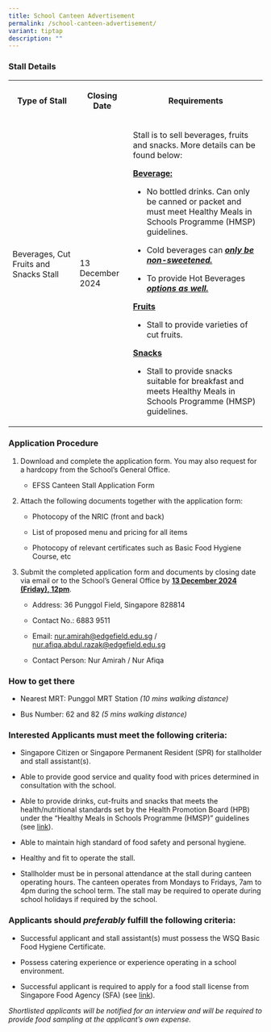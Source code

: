 ```yaml
---
title: School Canteen Advertisement
permalink: /school-canteen-advertisement/
variant: tiptap
description: ""
---
```

<h3>Stall Details</h3>
<table style="minWidth: 75px">
<colgroup>
<col>
<col>
<col>
</colgroup>
<tbody>
<tr>
<th rowspan="1" colspan="1">
<p>Type of Stall</p>
</th>
<th rowspan="1" colspan="1">
<p>Closing Date</p>
</th>
<th rowspan="1" colspan="1">
<p>Requirements</p>
</th>
</tr>
<tr>
<td rowspan="1" colspan="1">
<p>Beverages, Cut Fruits and Snacks Stall</p>
<p>
<br>
</p>
</td>
<td rowspan="1" colspan="1">
<p>13 December 2024</p>
</td>
<td rowspan="1" colspan="1">
<p>Stall is to sell beverages, fruits and snacks. More details can be found
below:</p>
<p><strong><u>Beverage:</u></strong>
</p>
<ul data-tight="true" class="tight">
<li>
<p>No bottled drinks. Can only be canned or packet and must meet Healthy
Meals in Schools Programme (HMSP) guidelines.</p>
</li>
<li>
<p>Cold beverages can <strong><em><u>only be non-sweetened.</u></em></strong>
</p>
</li>
<li>
<p>To provide Hot Beverages <strong><em><u>options as well.</u></em></strong>
</p>
</li>
</ul>
<p></p>
<p><strong><u>Fruits</u></strong>
</p>
<ul data-tight="true" class="tight">
<li>
<p>Stall to provide varieties of cut fruits.</p>
</li>
</ul>
<p></p>
<p><strong><u>Snacks</u></strong>
</p>
<ul data-tight="true" class="tight">
<li>
<p>Stall to provide snacks suitable for breakfast and meets Healthy Meals
in Schools Programme (HMSP) guidelines.</p>
</li>
</ul>
</td>
</tr>
</tbody>
</table>
<h3>Application Procedure</h3>
<ol data-tight="true" class="tight">
<li>
<p>Download and complete the application form. You may also request for a
hardcopy from the School’s General Office.</p>
<ul data-tight="true" class="tight">
<li>
<p>EFSS Canteen Stall Application Form</p>
</li>
</ul>
</li>
<li>
<p>Attach the following documents together with the application form:</p>
<ul data-tight="true" class="tight">
<li>
<p>Photocopy of the NRIC (front and back)</p>
</li>
<li>
<p>List of proposed menu and pricing for all items</p>
</li>
<li>
<p>Photocopy of relevant certificates such as Basic Food Hygiene Course,
etc</p>
</li>
</ul>
</li>
<li>
<p>Submit the completed application form and documents by closing date via
email or to the School’s General Office by <strong><u>13 December 2024 (Friday), 12pm</u></strong>.</p>
<ul data-tight="true" class="tight">
<li>
<p>Address: 36 Punggol Field, Singapore 828814</p>
</li>
<li>
<p>Contact No.: 6883 9511</p>
</li>
<li>
<p>Email: <a href="mailto:nur.amirah@edgefield.edu.sg" rel="noopener noreferrer nofollow" target="_blank">nur.amirah@edgefield.edu.sg</a> /
<a href="mailto:nur.afiqa.abdul.razak@edgefield.edu.sg" rel="noopener noreferrer nofollow" target="_blank">nur.afiqa.abdul.razak@edgefield.edu.sg</a>
</p>
</li>
<li>
<p>Contact Person: Nur Amirah / Nur Afiqa</p>
</li>
</ul>
</li>
</ol>
<h3>How to get there</h3>
<ul data-tight="true" class="tight">
<li>
<p>Nearest MRT: Punggol MRT Station <em>(10 mins walking distance)</em>
</p>
</li>
<li>
<p>Bus Number: 62 and 82 <em>(5 mins walking distance)</em>
</p>
</li>
</ul>
<h3>Interested Applicants must meet the following criteria:</h3>
<ul data-tight="true" class="tight">
<li>
<p>Singapore Citizen or Singapore Permanent Resident (SPR) for stallholder
and stall assistant(s).</p>
</li>
<li>
<p>Able to provide good service and quality food with prices determined in
consultation with the school.</p>
</li>
<li>
<p>Able to provide drinks, cut-fruits and snacks that meets the health/nutritional
standards set by the Health Promotion Board (HPB) under the “Healthy Meals
in Schools Programme (HMSP)” guidelines (see <a href="https://www.hpb.gov.sg/schools/school-programmes/healthy-meals-in-schools-programme" rel="noopener noreferrer nofollow" target="_blank"><u>link</u></a>).</p>
</li>
<li>
<p>Able to maintain high standard of food safety and personal hygiene.</p>
</li>
<li>
<p>Healthy and fit to operate the stall.</p>
</li>
<li>
<p>Stallholder must be in personal attendance at the stall during canteen
operating hours. The canteen operates from Mondays to Fridays, 7am to 4pm
during the school term.&nbsp;The stall may be required to operate during
school holidays if required by the school.</p>
</li>
</ul>
<h3>Applicants should <em>preferably</em> fulfill the following criteria:</h3>
<ul data-tight="true" class="tight">
<li>
<p>Successful applicant and stall assistant(s) must possess the WSQ Basic
Food Hygiene Certificate.</p>
</li>
<li>
<p>Possess catering experience or experience operating in a school environment.&nbsp;</p>
</li>
<li>
<p>Successful applicant is required to apply for a food stall license from
Singapore Food Agency (SFA) (see <a href="https://www.gobusiness.gov.sg/licences/" rel="noopener noreferrer nofollow" target="_blank"><u>link</u></a>).</p>
</li>
</ul>
<p><em>Shortlisted applicants will be notified for an interview and will be required to provide food sampling at the applicant’s own expense.</em>
</p>